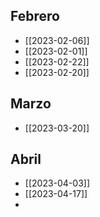 ## Febrero
- [[2023-02-06]]
- [[2023-02-01]]
- [[2023-02-22]]
- [[2023-02-20]]
## Marzo
- [[2023-03-20]]
## Abril
- [[2023-04-03]]
- [[2023-04-17]]
- 